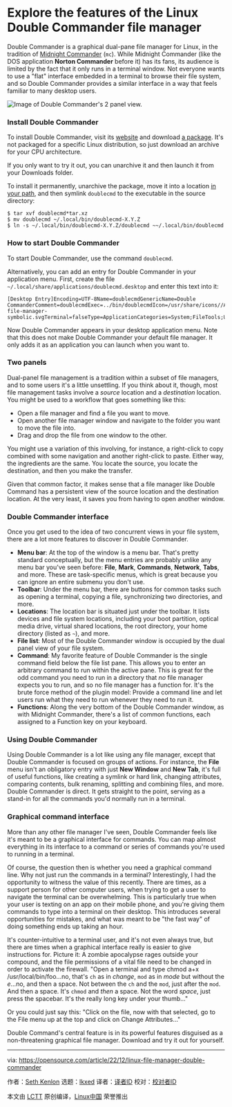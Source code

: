 [#]: subject: "Explore the features of the Linux Double Commander file manager"
[#]: via: "https://opensource.com/article/22/12/linux-file-manager-double-commander"
[#]: author: "Seth Kenlon https://opensource.com/users/seth"
[#]: collector: "lkxed"
[#]: translator: " "
[#]: reviewer: " "
[#]: publisher: " "
[#]: url: " "

Explore the features of the Linux Double Commander file manager
======

Double Commander is a graphical dual-pane file manager for Linux, in the tradition of [Midnight Commander][1] (`mc`). While Midnight Commander (like the DOS application **Norton Commander** before it) has its fans, its audience is limited by the fact that it only runs in a terminal window. Not everyone wants to use a "flat" interface embedded in a terminal to browse their file system, and so Double Commander provides a similar interface in a way that feels familiar to many desktop users.

![Image of Double Commander's 2 panel view.][2]

### Install Double Commander

To install Double Commander, visit its [website][3] and download [a package][4]. It's not packaged for a specific Linux distribution, so just download an archive for your CPU architecture.

If you only want to try it out, you can unarchive it and then launch it from your Downloads folder.

To install it permanently, unarchive the package, move it into a location [in your path][5], and then symlink `doublecmd` to the executable in the source directory:

```
$ tar xvf doublecmd*tar.xz
$ mv doublecmd ~/.local/bin/doublecmd-X.Y.Z
$ ln -s ~/.local/bin/doublecmd-X.Y.Z/doublecmd ~~/.local/bin/doublecmd
```

### How to start Double Commander

To start Double Commander, use the command `doublecmd`.

Alternatively, you can add an entry for Double Commander in your application menu. First, create the file `~/.local/share/applications/doublecmd.desktop` and enter this text into it:

```
[Desktop Entry]Encoding=UTF-8Name=doublecmdGenericName=Double CommanderComment=doublecmdExec=../bin/doublecmdIcon=/usr/share/icons//Adwaita/scalable/apps/system-file-manager-symbolic.svgTerminal=falseType=ApplicationCategories=System;FileTools;Utility;Core;GTK;FileManager;
```

Now Double Commander appears in your desktop application menu. Note that this does not make Double Commander your default file manager. It only adds it as an application you can launch when you want to.

### Two panels

Dual-panel file management is a tradition within a subset of file managers, and to some users it's a little unsettling. If you think about it, though, most file management tasks involve a _source_ location and a _destination_ location. You might be used to a workflow that goes something like this:

- Open a file manager and find a file you want to move.
- Open another file manager window and navigate to the folder you want to move the file into.
- Drag and drop the file from one window to the other.

You might use a variation of this involving, for instance, a right-click to copy combined with some navigation and another right-click to paste. Either way, the ingredients are the same. You locate the source, you locate the destination, and then you make the transfer.

Given that common factor, it makes sense that a file manager like Double Command has a persistent view of the source location and the destination location. At the very least, it saves you from having to open another window.

### Double Commander interface

Once you get used to the idea of two concurrent views in your file system, there are a lot more features to discover in Double Commander.

- **Menu bar**: At the top of the window is a menu bar. That's pretty standard conceptually, but the menu entries are probably unlike any menu bar you've seen before: **File**, **Mark**, **Commands**, **Network**, **Tabs**, and more. These are task-specific menus, which is great because you can ignore an entire submenu you don't use.
- **Toolbar**: Under the menu bar, there are buttons for common tasks such as opening a terminal, copying a file, synchronizing two directories, and more.
- **Locations**: The location bar is situated just under the toolbar. It lists devices and file system locations, including your boot partition, optical media drive, virtual shared locations, the root directory, your home directory (listed as `~`), and more.
- **File list**: Most of the Double Commander window is occupied by the dual panel view of your file system.
- **Command**: My favorite feature of Double Commander is the single command field below the file list pane. This allows you to enter an arbitrary command to run within the active pane. This is great for the odd command you need to run in a directory that _no_ file manager expects you to run, and so no file manager has a function for. It's the brute force method of the plugin model: Provide a command line and let users run what they need to run whenever they need to run it.
- **Functions**: Along the very bottom of the Double Commander window, as with Midnight Commander, there's a list of common functions, each assigned to a Function key on your keyboard.

### Using Double Commander

Using Double Commander is a lot like using any file manager, except that Double Commander is focused on groups of actions. For instance, the **File** menu isn't an obligatory entry with just **New Window** and **New Tab**, it's full of useful functions, like creating a symlink or hard link, changing attributes, comparing contents, bulk renaming, splitting and combining files, and more. Double Commander is direct. It gets straight to the point, serving as a stand-in for all the commands you'd normally run in a terminal.

### Graphical command interface

More than any other file manager I've seen, Double Commander feels like it's meant to be a graphical interface for commands. You can map almost everything in its interface to a command or series of commands you're used to running in a terminal.

Of course, the question then is whether you need a graphical command line. Why not just run the commands in a terminal? Interestingly, I had the opportunity to witness the value of this recently. There are times, as a support person for other computer users, when trying to get a user to navigate the terminal can be overwhelming. This is particularly true when your user is texting on an app on their mobile phone, and you're giving them commands to type into a terminal on their desktop. This introduces several opportunities for mistakes, and what was meant to be "the fast way" of doing something ends up taking an hour.

It's counter-intuitive to a terminal user, and it's not even always true, but there are times when a graphical interface really is easier to give instructions for. Picture it: A zombie apocalypse rages outside your compound, and the file permissions of a vital file need to be changed in order to activate the firewall. "Open a terminal and type chmod a+x /usr/local/bin/foo…​no, that's `ch` as in _change_, `mod` as in _mode_ but without the _e_…​no, and then a space. Not between the `ch` and the `mod`, just after the `mod`. And then a space. It's `chmod` and _then_ a space. Not the word _space_, just press the spacebar. It's the really long key under your thumb…​"

Or you could just say this: "Click on the file, now with that selected, go to the File menu up at the top and click on Change Attributes…​"

Double Command's central feature is in its powerful features disguised as a non-threatening graphical file manager. Download and try it out for yourself.

--------------------------------------------------------------------------------

via: https://opensource.com/article/22/12/linux-file-manager-double-commander

作者：[Seth Kenlon][a]
选题：[lkxed][b]
译者：[译者ID](https://github.com/译者ID)
校对：[校对者ID](https://github.com/校对者ID)

本文由 [LCTT](https://github.com/LCTT/TranslateProject) 原创编译，[Linux中国](https://linux.cn/) 荣誉推出

[a]: https://opensource.com/users/seth
[b]: https://github.com/lkxed
[1]: https://opensource.com/article/22/12/linux-file-manager-midnight-commander
[2]: https://opensource.com/sites/default/files/2022-10/doublecmd-2panelview.png
[3]: https://doublecmd.sourceforge.io/
[4]: https://github.com/doublecmd/doublecmd/releases
[5]: https://opensource.com/article/17/6/set-path-linux
